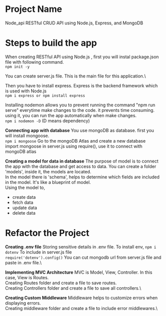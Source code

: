# Project Name
Node_api
RESTful CRUD API using Node.js, Express, and MongoDB

# Steps to build the app
When creating RESTful API using Node.js , first you will instal package.json file with following command.\
`npm init -y`

You can create server.js file. This is the main file for this application.\

Then you have to install express. Express is the backend framework which is used with Node.js\
`npm i express or npm install express`

Installing nodemon allows you to prevent running the command "npm run serve" everytime make changes to the code. it prevents time consuming. using it, you can run the app automatically when make changes.\
`npm i nodemon -D` (D means dependency)

__Connecting app with database__
You use mongoDB as database. first you will install mongoose.\
`npm i mongoose`
Go to the mongoDB Atlas and create a new database\
import mongoose in server.js using require(), use it to connect with mongoDB atlas

__Creating a model for data in database__
The purpose of model is to connect the app with the database and get access to data. You can create a folder 'models', inside it, the models are located.\
In the model there is 'schema', helps to determine which fields are included in the model. It's like a blueprint of model.\
Using the model to, 
- create data
- fetch data
- update data
- delete data

# Refactor the Project
__Creating .env file__
Storing sensitive details in .env file. To install env,
`npm i dotenv`
To include in server.js file\
`require('dotenv').config()`
You can cut mongodb url from server.js file and paste in .env file.\\

__Implementing MVC Architecture__
MVC is Model, View, Controller. In this case, View is Routes.\
Creating Routes folder and create a file to save routes.\
Creating Controllers folder and create a file to save all controllers.\

__Creating Custom Middleware__
Middleware helps to customize errors when displaying errors.\
Creating middleware folder and create a file to include error middlewares.\